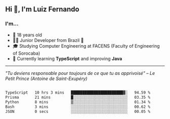 <h2>Hi 👋, I'm Luiz Fernando</h2>

### I'm...
* 🤟 18 years old
* 👨‍💻 Junior Developer from Brazil 💚
* 🎓 Studying Computer Engineering at FACENS (Faculty of Engineering of Sorocaba)
* 🔭 Currently learning **TypeScript** and improving **Java**

---

_"Tu deviens responsable pour toujours de ce que tu as apprivoisé" – Le Petit Prince (Antoine de Saint-Exupéry)_

##

<!--START_SECTION:waka-->

```txt
TypeScript   10 hrs 3 mins   ███████████████████████▓░   94.59 %
Prisma       21 mins         █░░░░░░░░░░░░░░░░░░░░░░░░   03.35 %
Python       8 mins          ▒░░░░░░░░░░░░░░░░░░░░░░░░   01.34 %
Bash         3 mins          ░░░░░░░░░░░░░░░░░░░░░░░░░   00.62 %
JSON         0 secs          ░░░░░░░░░░░░░░░░░░░░░░░░░   00.05 %
```

<!--END_SECTION:waka-->
